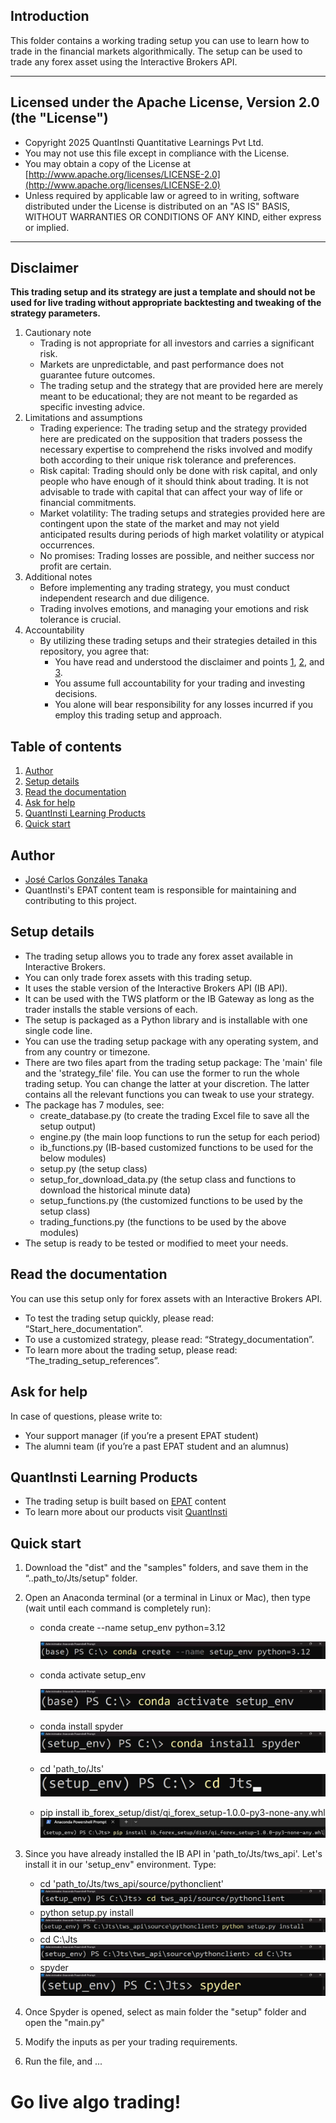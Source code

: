## Introduction

This folder contains a working trading setup you can use to learn how to trade in the financial markets algorithmically. The setup can be used to trade any forex asset using the Interactive Brokers API. 

-----

## Licensed under the Apache License, Version 2.0 (the "License")
- Copyright 2025 QuantInsti Quantitative Learnings Pvt Ltd.
- You may not use this file except in compliance with the License.
- You may obtain a copy of the License at [http://www.apache.org/licenses/LICENSE-2.0](http://www.apache.org/licenses/LICENSE-2.0)
- Unless required by applicable law or agreed to in writing, software distributed under the License is distributed on an "AS IS" BASIS, WITHOUT WARRANTIES OR CONDITIONS OF ANY KIND, either express or implied.

-----

## Disclaimer
**This trading setup and its strategy are just a template and should not be used for live trading without appropriate backtesting and tweaking of the strategy parameters.**

1. Cautionary note <a id='one'></a>
    - Trading is not appropriate for all investors and carries a significant risk.
    - Markets are unpredictable, and past performance does not guarantee future outcomes.
    - The trading setup and the strategy that are provided here are merely meant to be educational; they are not meant to be regarded as specific investing advice.
2. Limitations and assumptions <a id='two'></a>
    - Trading experience: The trading setup and the strategy provided here are predicated on the supposition that traders possess the necessary expertise to comprehend the risks involved and modify both according to their unique risk tolerance and preferences.
    - Risk capital: Trading should only be done with risk capital, and only people who have enough of it should think about trading. It is not advisable to trade with capital that can affect your way of life or financial commitments.
    - Market volatility:  The trading setups and strategies provided here are contingent upon the state of the market and may not yield anticipated results during periods of high market volatility or atypical occurrences.
    - No promises: Trading losses are possible, and neither success nor profit are certain.
3. Additional notes  <a id='three'></a>
    - Before implementing any trading strategy, you must conduct independent research and due diligence.
    - Trading involves emotions, and managing your emotions and risk tolerance is crucial.
4. Accountability
    - By utilizing these trading setups and their strategies detailed in this repository, you agree that:
        - You have read and understood the disclaimer and points [1](#one), [2](#two), and [3](#three).
        - You assume full accountability for your trading and investing decisions.
        - You alone will bear responsibility for any losses incurred if you employ this trading setup and approach.

## Table of contents
1. [Author](#author)
2. [Setup details](#details)
3. [Read the documentation](#documentation)
4. [Ask for help](#help)
5. [QuantInsti Learning Products](#products)
6. [Quick start](#start)

<a id='author'></a>
## Author
- [José Carlos Gonzáles Tanaka](https://www.linkedin.com/in/jose-carlos-gonzales-tanaka/)
- QuantInsti's EPAT content team is responsible for maintaining and contributing to this project.

<a id='details'></a>
## Setup details
- The trading setup allows you to trade any forex asset available in Interactive Brokers.
- You can only trade forex assets with this trading setup.
- It uses the stable version of the Interactive Brokers API (IB API).
- It can be used with the TWS platform or the IB Gateway as long as the trader installs the stable versions of each.
- The setup is packaged as a Python library and is installable with one single code line.
- You can use the trading setup package with any operating system, and from any country or timezone.
- There are two files apart from the trading setup package: The 'main' file and the 'strategy_file' file. You can use the former to run the whole trading setup. You can change the latter at your discretion. The latter contains all the relevant functions you can tweak to use your strategy.
- The package has 7 modules, see:
    - create_database.py (to create the trading Excel file to save all the setup output)
    - engine.py (the main loop functions to run the setup for each period)
    - ib_functions.py (IB-based customized functions to be used for the below modules)
    - setup.py (the setup class)
    - setup_for_download_data.py (the setup class and functions to download the historical minute data)
    - setup_functions.py (the customized functions to be used by the setup class)
    - trading_functions.py (the functions to be used by the above modules)
- The setup is ready to be tested or modified to meet your needs.

<a id='documentation'></a>
## Read the documentation
You can use this setup only for forex assets with an Interactive Brokers API. 
- To test the trading setup quickly, please read: “Start_here_documentation”.
- To use a customized strategy, please read: “Strategy_documentation”.
- To learn more about the trading setup, please read: “The_trading_setup_references”.

<a id='help'></a>
## Ask for help
In case of questions, please write to:
- Your support manager (if you’re a present EPAT student)
- The alumni team (if you’re a past EPAT student and an alumnus)

<a id='products'></a>
## QuantInsti Learning Products
- The trading setup is built based on [EPAT](https://www.quantinsti.com/epat?utm_source=github&utm_medium=referral&utm_campaign=trading-setups&utm_content=ib-forex-setup-readme) content
- To learn more about our products visit [QuantInsti](https://www.quantinsti.com/?utm_source=github&utm_medium=referral&utm_campaign=trading-setups&utm_content=ib-forex-setup-readme)

<a id='start'></a>
## Quick start
1. Download the "dist" and the "samples" folders, and save them in the “..path_to/Jts/setup" folder.
2. Open an Anaconda terminal (or a terminal in Linux or Mac), then type (wait until each command is completely run):

    - conda create --name setup_env python=3.12
   
      ![image01](res/image01.png)
      
    - conda activate setup_env
      
      ![image02](res/image02.png)
      
    - conda install spyder
      ![image03](res/image03.png)
      
    - cd 'path_to/Jts'
      ![image04](res/image04.png)
    - pip install ib_forex_setup/dist/qi_forex_setup-1.0.0-py3-none-any.whl
      ![image05](res/image05.png)

4. Since you have already installed the IB API in 'path_to/Jts/tws_api'. Let's install it in our 'setup_env" environment. Type:
    - cd 'path_to/Jts/tws_api/source/pythonclient'
      ![image06](res/image06.png)
    - python setup.py install
      ![image07](res/image07.png)
    - cd C:\Jts
      ![image08](res/image08.png)
    - spyder
      ![image09](res/image09.png)
5. Once Spyder is opened, select as main folder the "setup" folder and open the "main.py" 
6. Modify the inputs as per your trading requirements.
7. Run the file, and ...

# Go live algo trading!
